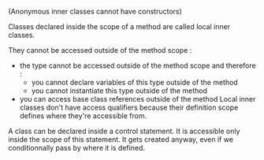 (Anonymous inner classes cannot have constructors)

Classes declared inside the scope of a method are called local inner classes.

They cannot be accessed outside of the method scope :
- the type cannot be accessed outside of the method scope and therefore :
    - you cannot declare variables of this type outside of the method
    - you cannot instantiate this type outside of the method
- you can access base class references outside of the method
Local inner classes don't have access qualifiers because their definition scope defines where they're accessible from.

A class can be declared inside a control statement. It is accessible only inside the scope of this statement. It gets created anyway, even if we conditionnally pass by where it is defined.
